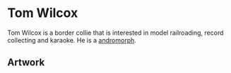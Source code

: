 # Tom Wilcox

Tom Wilcox is a border collie that is interested in model railroading, record collecting and karaoke. He is a [andromorph](../universe/andromorph.md).

## Artwork